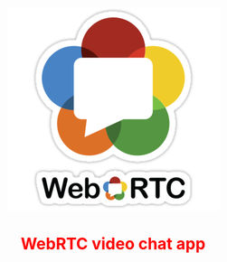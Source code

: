 <p align="center">
  <img src="src/assets/web.png" alt="webRTC" />
</p>

<h1 style="color:red; text-align: center">WebRTC video chat app</h1>

